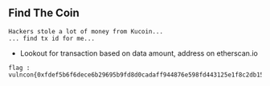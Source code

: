 ## Find The Coin

```
Hackers stole a lot of money from Kucoin...
... find tx id for me...
```

- Lookout for transaction based on data amount, address on etherscan.io


```
flag : vulncon{0xfdef5b6f6dece6b29695b9fd8d0cadaff944876e598fd443125e1f8c2db15160}
```
